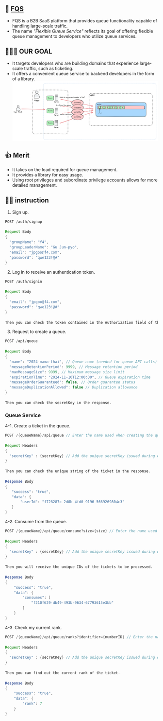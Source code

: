 ## 🐥 [FQS](https://github.com/kimgunwooo/FQS-flexible-queue-service)
- FQS is a B2B SaaS platform that provides queue functionality capable of handling large-scale traffic.
- The name *"Flexible Queue Service"* reflects its goal of offering flexible queue management to developers who utilize queue services. 

## 🏃‍♂️‍➡️ OUR GOAL
- It targets developers who are building domains that experience large-scale traffic, such as ticketing.
- It offers a convenient queue service to backend developers in the form of a library.
![our service range.png](our%20service%20range.png)

## 👍 Merit
- It takes on the load required for queue management.
- It provides a library for easy usage.
- Using root privileges and subordinate privilege accounts allows for more detailed management.

## 🧑‍🏫 instruction

1. Sign up.
```java
POST /auth/signup
        
Request Body
{
  "groupName": "f4",
  "groupLeaderName": "Gu Jun-pyo",
  "email": "jpgoo@f4.com",
  "password": "qwe123!@#"
}

```

2. Log in to receive an authentication token.
```java
POST /auth/signin
        
Request Body
{
  "email": "jpgoo@f4.com",
  "password": "qwe123!@#"
}

Then you can check the token contained in the Authorization field of the header.
```

3. Request to create a queue.
```java
POST /api/queue

Request Body        
{
  "name": "2024-mama-thai", // Queue name (needed for queue API calls)
  "messageRetentionPeriod": 9999, // Message retention period
  "maxMessageSize": 9999, // Maximum message size limit
  "expirationTime": "2024-11-10T12:00:00", // Queue expiration time
  "messageOrderGuaranteed": false, // Order guarantee status
  "messageDuplicationAllowed": false // Duplication allowance
}

Then you can check the secretKey in the response.
```

### Queue Service
4-1. Create a ticket in the queue.
```java
POST /{queueName}/api/queue // Enter the name used when creating the queue in {queueName}.

Request Headers 
{
  "secretKey" : {secretKey} // Add the unique secretKey issued during queue creation to the header before making the request.
}

Then you can check the unique string of the ticket in the response.

Response Body
{
   "success": "true",
   "data": {
       "userId": "f728287c-2d0b-4fd0-9196-5669269804c3"
   }
}
```


4-2. Consume from the queue.
```java
POST /{queueName}/api/queue/consume?size={size} // Enter the name used when creating the queue in {queueName}. Enter the number of tickets to consume in {size}.

Request Headers
{
  "secretKey" : {secretKey} // Add the unique secretKey issued during queue creation to the header before making the request.
}

Then you will receive the unique IDs of the tickets to be processed.

Response Body
{
    "success": "true",
    "data": {
        "consumes": [
            "f210f629-db49-493b-9634-67793615e3bb"
        ]
    }
}
```

4-3. Check my current rank.
```java
POST /{queueName}/api/queue/ranks?identifier={numberID} // Enter the name used when creating the queue in {queueName}. Enter the unique ID of the ticket to check the rank in {numberID}.

Request Headers 
{
  "secretKey" : {secretKey} // Add the unique secretKey issued during queue creation to the header before making the request.
}

Then you can find out the current rank of the ticket.
        
Response Body
{
    "success": "true",
    "data": {
        "rank": 7
    }
}
```


